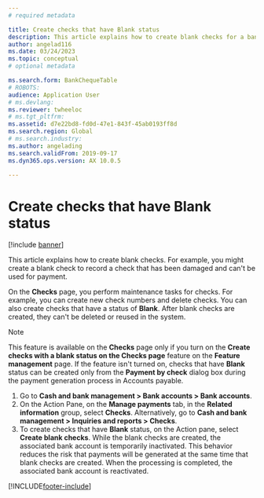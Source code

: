 ```yaml
---
# required metadata

title: Create checks that have Blank status 
description: This article explains how to create blank checks for a bank account. 
author: angelad116
ms.date: 03/24/2023
ms.topic: conceptual
# optional metadata

ms.search.form: BankChequeTable
# ROBOTS: 
audience: Application User
# ms.devlang: 
ms.reviewer: twheeloc
# ms.tgt_pltfrm: 
ms.assetid: d7e22bd8-fd0d-47e1-843f-45ab0193ff8d
ms.search.region: Global
# ms.search.industry: 
ms.author: angelading
ms.search.validFrom: 2019-09-17
ms.dyn365.ops.version: AX 10.0.5

---
```


# Create checks that have Blank status

[!include [banner](../includes/banner.md)]

This article explains how to create blank checks. For example, you might create a blank check to record a check that has been damaged and can't be used for payment.

On the **Checks** page, you perform maintenance tasks for checks. For example, you can create new check numbers and delete checks. You can also create checks that have a status of **Blank**. After blank checks are created, they can't be deleted or reused in the system.

> [!NOTE]
> This feature is available on the **Checks** page only if you turn on the **Create checks with a blank status on the Checks page** feature on the **Feature management** page. If the feature isn't turned on, checks that have **Blank** status can be created only from the **Payment by check** dialog box during the payment generation process in Accounts payable.

1. Go to **Cash and bank management \> Bank accounts \> Bank accounts**. 
2. On the Action Pane, on the **Manage payments** tab, in the **Related information** group, select **Checks**. Alternatively, go to **Cash and bank management \> Inquiries and reports \> Checks**.
3. To create checks that have **Blank** status, on the Action pane, select **Create blank checks**. While the blank checks are created, the associated bank account is temporarily inactivated. This behavior reduces the risk that payments will be generated at the same time that blank checks are created. When the processing is completed, the associated bank account is reactivated.


[!INCLUDE[footer-include](../../includes/footer-banner.md)]
